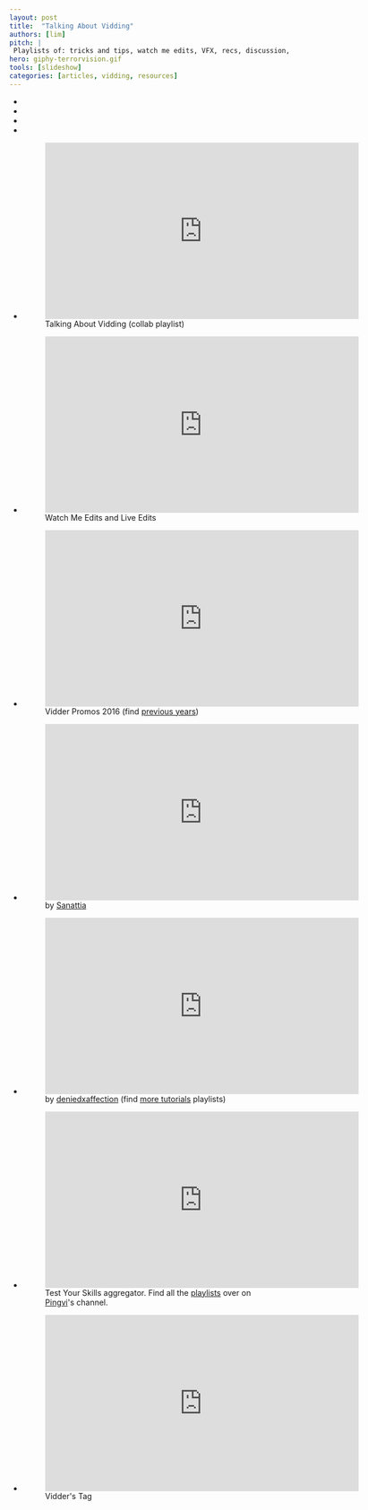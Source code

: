```yaml
---
layout: post
title:  "Talking About Vidding"
authors: [lim]
pitch: |
 Playlists of: tricks and tips, watch me edits, VFX, recs, discussion, and vidder tag.
hero: giphy-terrorvision.gif
tools: [slideshow]
categories: [articles, vidding, resources]
---
```


<section class="slideshow"> <div class="flexslider"> <ul class="slides"> <li><img src="{{ site.baseurl}}/assets/pics/site/1.jpg" alt="" /></li> <li><img src="{{ site.baseurl}}/assets/pics/site/2.jpg" alt="" /></li> <li><img src="{{ site.baseurl}}/assets/pics/site/3.jpg" alt="" /></li> <li><img src="{{ site.baseurl}}/assets/pics/site/4.jpg" alt="" /></li> </ul> </div> </section>



<div class="fullscreen video flexslider">
<ul class="slides">
<li>
	<figure>
	<iframe width="560" height="315" src="https://www.youtube.com/embed/videoseries?list=PLliE8mqiSLjwoQ7sXRXkd-JEmFhtIfaur" frameborder="0" allowfullscreen></iframe>
	<figcaption class="flexcaption">Talking About Vidding (collab playlist)</figcaption>
	</figure>
</li>
<li>
	<figure>
	<iframe width="560" height="315" src="https://www.youtube.com/embed/videoseries?list=PLliE8mqiSLjxV_zH1qWKjTZP6O12WY3RC" frameborder="0" allowfullscreen></iframe>
	<figcaption class="flexcaption">Watch Me Edits and Live Edits</figcaption>
	</figure>
</li>
<li>
	<figure>
	<iframe width="560" height="315" src="https://www.youtube.com/embed/videoseries?list=PLliE8mqiSLjyZMLcdQnhisYVwoi_5suZw" frameborder="0" allowfullscreen></iframe>
	<figcaption class="flexcaption">Vidder Promos 2016 (find <a href="https://www.youtube.com/user/blimvisible/playlists?shelf_id=8&view=50&sort=dd">previous years</a>)</figcaption>
	</figure>
</li>
<li>
	<figure>
	<iframe width="560" height="315" src="https://www.youtube.com/embed/videoseries?list=PL6HA824S1lPhLHpGQ1fxusgxt4Kjhk5QC" frameborder="0" allowfullscreen></iframe>
	<figcaption class="flexcaption">by <a href="https://www.youtube.com/user/sanattia">Sanattia</a></figcaption>
	</figure>
</li>
<li>
	<figure>
	<iframe width="560" height="315" src="https://www.youtube.com/embed/videoseries?list=PLSv6HN6vDQFssNmNiIN6uVEHekMRZGfec" frameborder="0" allowfullscreen></iframe>
	<figcaption class="flexcaption">by <a href="https://www.youtube.com/user/deniedxaffection">deniedxaffection</a> (find <a href="https://www.youtube.com/user/blimvisible/playlists?shelf_id=9&view=50&sort=dd">more tutorials</a> playlists)</figcaption>
	</figure>
</li>
<li>
	<figure>
	<iframe width="560" height="315" src="https://www.youtube.com/embed/videoseries?list=PLliE8mqiSLjza-CtpjXWbginiquw06VwG" frameborder="0" allowfullscreen></iframe>
	<figcaption class="flexcaption">Test Your Skills aggregator. Find all the <a href="https://www.youtube.com/user/smska1995/playlists">playlists</a> over on <a href="https://www.youtube.com/user/smska1995">Pingvi</a>'s channel. </figcaption>
	</figure>
</li>
<li>
	<figure>
	<iframe width="560" height="315" src="https://www.youtube.com/embed/videoseries?list=PLliE8mqiSLjwR2PBB4BDHonTmayOdzM0a" frameborder="0" allowfullscreen></iframe>
	<figcaption class="flexcaption">Vidder's Tag</figcaption>
	</figure>
</li>
</ul>
</div>
